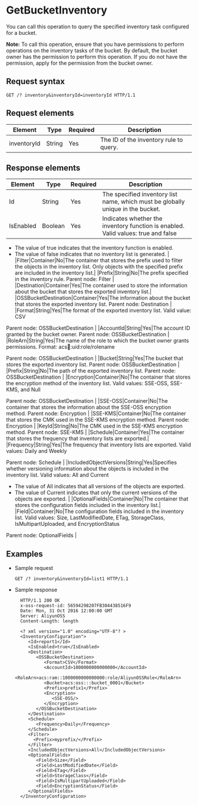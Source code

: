# GetBucketInventory

You can call this operation to query the specified inventory task configured for a bucket.

**Note:** To call this operation, ensure that you have permissions to perform operations on the inventory tasks of the bucket. By default, the bucket owner has the permission to perform this operation. If you do not have the permission, apply for the permission from the bucket owner.

## Request syntax

```
GET /? inventory&inventoryId=inventoryId HTTP/1.1
```

## Request elements

|Element|Type|Required|Description|
|-------|----|--------|-----------|
|inventoryId|String|Yes|The ID of the inventory rule to query.|

## Response elements

|Element|Type|Required|Description|
|-------|----|--------|-----------|
|Id|String|Yes|The specified inventory list name, which must be globally unique in the bucket.|
|IsEnabled|Boolean|Yes|Indicates whether the inventory function is enabled. Valid values: true and false

-   The value of true indicates that the inventory function is enabled.
-   The value of false indicates that no inventory list is generated. |
|Filter|Container|No|The container that stores the prefix used to filter the objects in the inventory list. Only objects with the specified prefix are included in the inventory list.|
|Prefix|String|No|The prefix specified in the inventory rule. Parent node: Filter |
|Destination|Container|Yes|The container used to store the information about the bucket that stores the exported inventory list.|
|OSSBucketDestination|Container|Yes|The information about the bucket that stores the exported inventory list. Parent node: Destination |
|Format|String|Yes|The format of the exported inventory list. Valid value: CSV

Parent node: OSSBucketDestination |
|AccountId|String|Yes|The account ID granted by the bucket owner. Parent node: OSSBucketDestination |
|RoleArn|String|Yes|The name of the role to which the bucket owner grants permissions. Format: acs:ram::uid:role/rolename

Parent node: OSSBucketDestination |
|Bucket|String|Yes|The bucket that stores the exported inventory list. Parent node: OSSBucketDestination |
|Prefix|String|No|The path of the exported inventory list. Parent node: OSSBucketDestination |
|Encryption|Container|No|The container that stores the encryption method of the inventory list. Valid values: SSE-OSS, SSE-KMS, and Null

Parent node: OSSBucketDestination |
|SSE-OSS|Container|No|The container that stores the information about the SSE-OSS encryption method. Parent node: Encryption |
|SSE-KMS|Container|No|The container that stores the CMK used in the SSE-KMS encryption method. Parent node: Encryption |
|KeyId|String|No|The CMK used in the SSE-KMS encryption method. Parent node: SSE-KMS |
|Schedule|Container|Yes|The container that stores the frequency that inventory lists are exported.|
|Frequency|String|Yes|The frequency that inventory lists are exported. Valid values: Daily and Weekly

Parent node: Schedule |
|IncludedObjectVersions|String|Yes|Specifies whether versioning information about the objects is included in the inventory list. Valid values: All and Current

-   The value of All indicates that all versions of the objects are exported.
-   The value of Current indicates that only the current versions of the objects are exported. |
|OptionalFields|Container|No|The container that stores the configuration fields included in the inventory list.|
|Field|Container|No|The configuration fields included in the inventory list. Valid values: Size, LastModifiedDate, ETag, StorageClass, IsMultipartUploaded, and EncryptionStatus

Parent node: OptionalFields |

## Examples

-   Sample request

    ```
    GET /? inventory&inventoryId=list1 HTTP/1.1
    ```

-   Sample response

    ```
      HTTP/1.1 200 OK
      x-oss-request-id: 56594298207FB304438516F9
      Date: Mon, 31 Oct 2016 12:00:00 GMT
      Server: AliyunOSS
      Content-Length: length
    
      <? xml version="1.0" encoding="UTF-8"? >
      <InventoryConfiguration">
         <Id>report1</Id>
         <IsEnabled>true</IsEnabled>
         <Destination>
            <OSSBucketDestination>
               <Format>CSV</Format>
               <AccountId>1000000000000000</AccountId>
               <RoleArn>acs:ram::1000000000000000:role/AliyunOSSRole</RoleArn>
               <Bucket>acs:oss:::bucket_0001</Bucket>
               <Prefix>prefix1</Prefix>
               <Encryption>
                  <SSE-OSS/>
               </Encryption>
            </OSSBucketDestination>
         </Destination>
         <Schedule>
            <Frequency>Daily</Frequency>
         </Schedule>
         <Filter>
           <Prefix>myprefix/</Prefix>
         </Filter>
         <IncludedObjectVersions>All</IncludedObjectVersions>
         <OptionalFields>
            <Field>Size</Field>
            <Field>LastModifiedDate</Field>
            <Field>ETag</Field>
            <Field>StorageClass</Field>
            <Field>IsMultipartUploaded</Field>
            <Field>EncryptionStatus</Field>
         </OptionalFields>
      </InventoryConfiguration>
    ```


